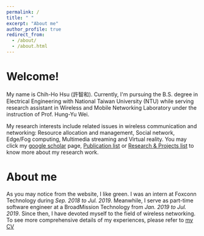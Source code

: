 ```yaml
---
permalink: /
title: " "
excerpt: "About me"
author_profile: true
redirect_from: 
  - /about/
  - /about.html
---
```


Welcome!
======
My name is Chih-Ho Hsu (許智和). Currently, I'm pursuing the B.S. degree in Electrical Engineering with National Taiwan University (NTU) while serving research assistant in Wireless and Mobile Networking Laboratory under the instruction of Prof. Hung-Yu Wei.

My research interests include related issues in wireless communication and networking: Resource allocation and management, Social network, Edge/Fog computing, Multimedia streaming and Virtual reality. You may click my [google scholar](https://scholar.google.com.tw/citations?user=&user=cUyugJAAAAAJ) page, [Publication list](https://sendurlanter.github.io/publications/) or [Research & Projects list](https://sendurlanter.github.io/portfolio/) to know more about my research work.

About me
======
As you may notice from the website, I like green. I was an intern at Foxconn Technology during *Sep. 2018 to Jul. 2019*. Meanwhile, I serve as part-time software engineer at a BroadMission Technology from *Jan. 2019 to Jul. 2019*. Since then, I have devoted myself to the field of wireless networking. To see more comprehensive details of my experiences, please refer to [my CV](https://sendurlanter.github.io/cv/)